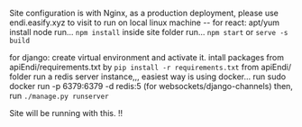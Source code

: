 Site configuration is with Nginx, as a production deployment, please use endi.easify.xyz to visit
to run on local linux machine --
for react:
apt/yum install node
run... `npm install` inside site folder
run... `npm start` or `serve -s build`

for django:
create virtual environment and activate it.
intall packages from apiEndi/requirements.txt by `pip install -r requirements.txt` from apiEndi/ folder
run a redis server instance,,, easiest way is using docker... run sudo docker run -p 6379:6379 -d redis:5 (for websockets/django-channels)
then, run `./manage.py runserver`


Site will be running with this. !!